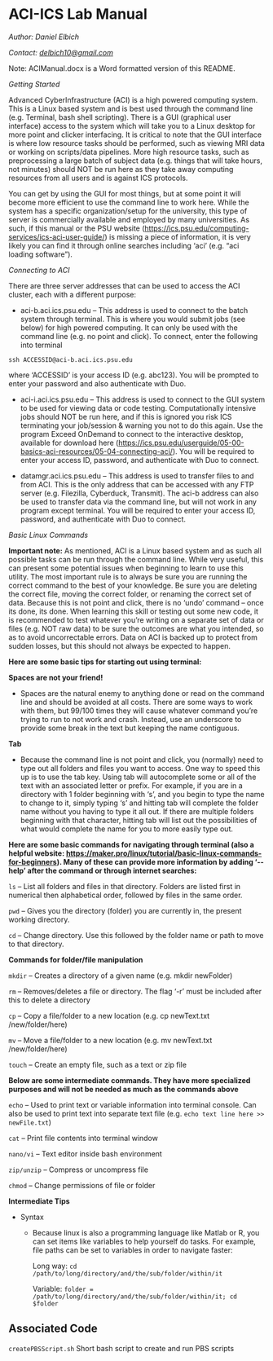 # ACI-ICS Lab Manual
*Author: Daniel Elbich*

*Contact: delbich10@gmail.com*

Note: ACIManual.docx is a Word formatted version of this README.

*Getting Started*

Advanced CyberInfrastructure (ACI) is a high powered computing system. This is a Linux based system and is best used through the command line (e.g. Terminal, bash shell scripting). There is a GUI (graphical user interface) access to the system which will take you to a Linux desktop for more point and clicker interfacing. It is critical to note that the GUI interface is where low resource tasks should be performed, such as viewing MRI data or working on scripts/data pipelines. More high resource tasks, such as preprocessing a large batch of subject data (e.g. things that will take hours, not minutes) should NOT be run here as they take away computing resources from all users and is against ICS protocols. 

You can get by using the GUI for most things, but at some point it will become more efficient to use the command line to work here. While the system has a specific organization/setup for the university, this type of server is commercially available and employed by many universities. As such, if this manual or the PSU website (https://ics.psu.edu/computing-services/ics-aci-user-guide/) is missing a piece of information, it is very likely you can find it through online searches including ‘aci’ (e.g. “aci loading software”).


*Connecting to ACI*

There are three server addresses that can be used to access the ACI cluster, each with a different purpose:
- aci-b.aci.ics.psu.edu – This address is used to connect to the batch system through terminal. This is where you would submit jobs (see below) for high powered computing. It can only be used with the command line (e.g. no point and click). To connect, enter the following into terminal

```ssh ACCESSID@aci-b.aci.ics.psu.edu```

where ‘ACCESSID’ is your access ID (e.g. abc123). You will be prompted to enter your password and also authenticate with Duo.

- aci-i.aci.ics.psu.edu – This address is used to connect to the GUI system to be used for viewing data or code testing. Computationally intensive jobs should NOT be run here, and if this is ignored you risk ICS terminating your job/session & warning you not to do this again. Use the program Exceed OnDemand to connect to the interactive desktop, available for download here (https://ics.psu.edu/userguide/05-00-basics-aci-resources/05-04-connecting-aci/). You will be required to enter your access ID, password, and authenticate with Duo to connect.

- datamgr.aci.ics.psu.edu – This address is used to transfer files to and from ACI. This is the only address that can be accessed with any FTP server (e.g. Filezilla, Cyberduck, Transmit). The aci-b address can also be used to transfer data via the command line, but will not work in any program except terminal. You will be required to enter your access ID, password, and authenticate with Duo to connect.

*Basic Linux Commands*

**Important note:**
As mentioned, ACI is a Linux based system and as such all possible tasks can be run through the command line. While very useful, this can present some potential issues when beginning to learn to use this utility. The most important rule is to always be sure you are running the correct command to the best of your knowledge. Be sure you are deleting the correct file, moving the correct folder, or renaming the correct set of data. Because this is not point and click, there is no ‘undo’ command – once its done, its done. When learning this skill or testing out some new code, it is recommended to test whatever you’re writing on a separate set of data or files (e.g. NOT raw data) to be sure the outcomes are what you intended, so as to avoid uncorrectable errors. Data on ACI is backed up to protect from sudden losses, but this should not always be expected to happen.

**Here are some basic tips for starting out using terminal:**

**Spaces are not your friend!**
- Spaces are the natural enemy to anything done or read on the command line and should be avoided at all costs. There are some ways to work with them, but 99/100 times they will cause whatever command you’re trying to run to not work and crash. Instead, use an underscore to provide some break in the text but keeping the name contiguous.

**Tab**
- Because the command line is not point and click, you (normally) need to type out all folders and files you want to access. One way to speed this up is to use the tab key. Using tab will autocomplete some or all of the text with an associated letter or prefix. For example, if you are in a directory with 1 folder beginning with ‘s’, and you begin to type the name to change to it, simply typing ‘s’ and hitting tab will complete the folder name without you having to type it all out. If there are multiple folders beginning with that character, hitting tab will list out the possibilities of what would complete the name for you to more easily type out.

**Here are some basic commands for navigating through terminal (also a helpful website: https://maker.pro/linux/tutorial/basic-linux-commands-for-beginners). Many of these can provide more information by adding ‘--help’ after the command or through internet searches:**

```ls``` – List all folders and files in that directory. Folders are listed first in numerical then alphabetical order, followed by files in the same order.

```pwd``` – Gives you the directory (folder) you are currently in, the present working directory.  

```cd``` – Change directory. Use this followed by the folder name or path to move to that directory.

**Commands for folder/file manipulation**

```mkdir``` – Creates a directory of a given name (e.g. mkdir newFolder)

```rm``` – Removes/deletes a file or directory. The flag ‘-r’ must be included after this to delete a directory

```cp``` – Copy a file/folder to a new location (e.g. cp newText.txt /new/folder/here)

```mv``` – Move a file/folder to a new location (e.g. mv newText.txt /new/folder/here)

```touch``` – Create an empty file, such as a text or zip file

**Below are some intermediate commands. They have more specialized purposes and will not be needed as much as the commands above**

```echo``` – Used to print text or variable information into terminal console. Can also be used to print text into separate text file (e.g. ```echo text line here >> newFile.txt```)

```cat``` – Print file contents into terminal window

```nano/vi``` – Text editor inside bash environment

```zip/unzip``` – Compress or uncompress file

```chmod``` – Change permissions of file or folder

**Intermediate Tips**
- Syntax
  - Because linux is also a programming language like Matlab or R, you can set items like variables to help yourself do tasks. For example, file paths can be set to variables in order to navigate faster:

    Long way: 
    ```cd /path/to/long/directory/and/the/sub/folder/within/it```

    Variable:
    ```folder = /path/to/long/directory/and/the/sub/folder/within/it; cd $folder```



## Associated Code

```createPBSScript.sh``` Short bash script to create and run PBS scripts
